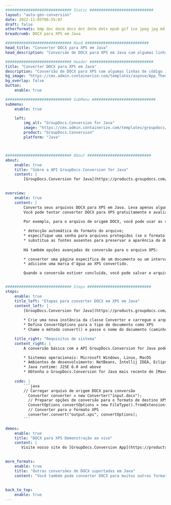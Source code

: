 ```yaml
---
############################# Static ############################
layout: "auto-gen-conversion"
date: 2022-11-05T06:55:07
draft: false
otherformats: bmp doc docm docx dot dotm dotx epub gif ico jpeg jpg md odt ott pdf png psd rtf tex tif tiff txt xps
breadcrumb: DOCX para XPS em Java

############################# Head ############################
head_title: "Converter DOCX para XPS em Java"
head_description: "Conversão de DOCX para XPS em Java com algumas linhas de código. Converta mais de 160 formatos de arquivo usando a API de conversão de documentos do GroupDocs para Java"

############################# Header ############################
title: "Converter DOCX para XPS em Java"
description: "Conversão de DOCX para XPS com algumas linhas de código Java"
bg_image: "https://cms.admin.containerize.com/templates/aspose/App_Themes/V3/images/bg/header1.png"
bg_overlay: false
button:
    enable: true

############################# SubMenu ############################
submenu:
    enable: true

    left:
        img_alt: "GroupDocs.Conversion for Java"
        image: "https://cms.admin.containerize.com/templates/groupdocs/images/product-logos/90x90-noborder/groupdocs-conversion-java.png"
        product: "GroupDocs.Conversion"
        platform: "Java"



############################# About ############################
about:
    enable: true
    title: "Sobre a API GroupDocs.Conversion for Java"
    content: |
        [GroupDocs.Conversion for Java](https://products.groupdocs.com/conversion/java/) é uma API avançada de conversão de formato de arquivo para conversão entre formatos populares de imagem e documento, como Microsoft Office, OpenDocument, PDF, HTML, e-mail, CAD. e muito mais com apenas algumas linhas de código. A API nativa detecta automaticamente os formatos dos documentos originais e oferece muitas opções para personalizar os documentos convertidos. Juntamente com a função de extrair informações de um documento, ele também suporta o armazenamento em cache dos resultados da conversão para o disco local por padrão. No entanto, qualquer tipo de armazenamento em cache pode ser suportado pela implementação das interfaces apropriadas - Amazon S3, Dropbox, Google Drive, Windows Azure, Reddis ou quaisquer outras.
    

overview:
    enable: true
    content: |
        Converta seus arquivos DOCX para XPS em Java. Leva apenas algumas linhas de código Java em qualquer plataforma de sua escolha, como Windows, Linux, macOS.
        Você pode tentar converter DOCX para XPS gratuitamente e avaliar a qualidade dos resultados da conversão. Junto com scripts de conversão de arquivo simples, você pode tentar opções mais sofisticadas para carregar o arquivo de origem DOCX e armazenar a saída XPS. 
        
        Por exemplo, para o arquivo de origem DOCX, você pode usar as seguintes opções de carregamento:

        * detecção automática do formato do arquivo;
        * especifique uma senha para arquivos protegidos (se o formato de arquivo for compatível);
        * substitua as fontes ausentes para preservar a aparência do documento.
        
        Há também opções avançadas de conversão para o arquivo XPS:

        * converter uma página específica de um documento ou um intervalo de páginas;
        * adicione uma marca d'água ao XPS convertido.

        Quando a conversão estiver concluída, você pode salvar o arquivo XPS no caminho do arquivo local ou em qualquer armazenamento de terceiros, como FTP, Amazon S3, Google Drive, Dropbox etc. Observe - para converter DOCX para XPS, você não precisa instalar nenhum software adicional, como MS Office, Open Office, Adobe Acrobat Reader etc.


############################# Steps ############################
steps:
    enable: true
    title_left: "Etapas para converter DOCX em XPS em Java"
    content_left: |
        [GroupDocs.Conversion for Java](https://products.groupdocs.com/conversion/java/) permite que os desenvolvedores convertam facilmente o arquivo DOCX para XPS com algumas linhas de código.
        
        * Crie uma nova instância da classe Converter e carregue o arquivo DOCX com o caminho completo
        * Defina ConvertOptions para o tipo de documento como XPS
        * Chame o método convert() e passe o nome do documento (caminho completo) e formato (XPS) como parâmetro

    title_right: "Requisitos de sistema"
    content_right: |
        A conversão básica com a API GroupDocs.Conversion for Java pode ser feita com apenas algumas linhas de código. Nossas APIs são suportadas em todas as principais plataformas e sistemas operacionais. Antes de executar o código abaixo, certifique-se de ter os seguintes pré-requisitos instalados em seu sistema.

        * Sistemas operacionais: Microsoft Windows, Linux, MacOS
        * Ambientes de desenvolvimento: NetBeans, Intellij IDEA, Eclipse, etc.
        * Java runtime: J2SE 6.0 and above
        * Obtenha o GroupDocs.Conversion for Java mais recente de [Maven](https://repository.groupdocs.com/webapp/#/artifacts/browse/tree/General/repo/com/groupdocs/groupdocs-conversion)
         
    code: |
        ```java    
        // Carregar arquivo de origem DOCX para conversão
          Converter converter = new Converter("input.docx");
          // Preparar opções de conversão para o formato de destino XPS
          ConvertOptions convertOptions = new FileType().fromExtension("xps").getConvertOptions();
          // Converter para o formato XPS
          converter.convert("output.xps", convertOptions);
        ```

demos:
    enable: true
    title: "DOCX para XPS Demonstração ao vivo"
    content: |
       Visite nosso site do [GroupDocs.Conversion App](https://products.groupdocs.app/conversion/family) e experimente a conversão de DOCX para XPS agora. A demonstração gratuita tem os seguintes benefícios
          

more_formats:
    enable: true
    title: "Outras conversões de DOCX suportadas em Java"
    content: "Você também pode converter DOCX para muitos outros formatos de arquivo. Por favor, veja a lista abaixo."
       
       
back_to_top:
    enable: true
---
```


